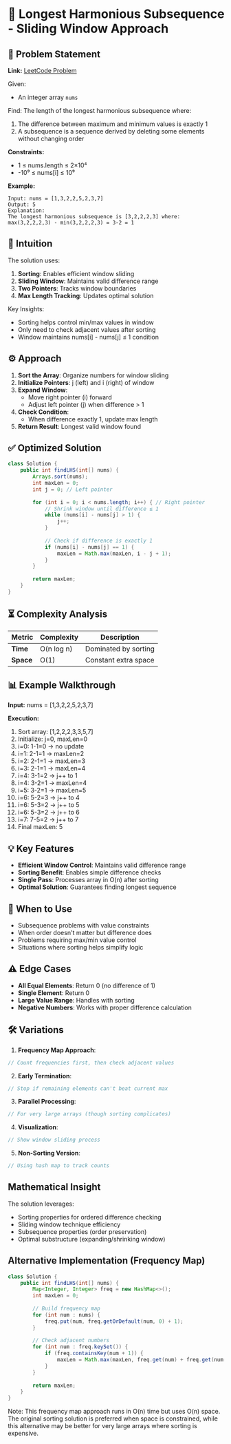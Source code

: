 # 🤝 Longest Harmonious Subsequence - Sliding Window Approach

## 📜 Problem Statement
**Link:** [LeetCode Problem](https://leetcode.com/problems/longest-harmonious-subsequence/description/?envType=daily-question&envId=2025-06-30)

Given:
- An integer array `nums`

Find:
The length of the longest harmonious subsequence where:
1. The difference between maximum and minimum values is exactly 1
2. A subsequence is a sequence derived by deleting some elements without changing order

**Constraints:**
- 1 ≤ nums.length ≤ 2×10⁴
- -10⁹ ≤ nums[i] ≤ 10⁹

**Example:**
```text
Input: nums = [1,3,2,2,5,2,3,7]
Output: 5
Explanation:
The longest harmonious subsequence is [3,2,2,2,3] where:
max(3,2,2,2,3) - min(3,2,2,2,3) = 3-2 = 1
```

## 🧠 Intuition
The solution uses:
1. **Sorting**: Enables efficient window sliding
2. **Sliding Window**: Maintains valid difference range
3. **Two Pointers**: Tracks window boundaries
4. **Max Length Tracking**: Updates optimal solution

Key Insights:
- Sorting helps control min/max values in window
- Only need to check adjacent values after sorting
- Window maintains nums[i] - nums[j] ≤ 1 condition

## ⚙️ Approach
1. **Sort the Array**: Organize numbers for window sliding
2. **Initialize Pointers**: j (left) and i (right) of window
3. **Expand Window**:
   - Move right pointer (i) forward
   - Adjust left pointer (j) when difference > 1
4. **Check Condition**:
   - When difference exactly 1, update max length
5. **Return Result**: Longest valid window found

## ✅ Optimized Solution
```java
class Solution {
    public int findLHS(int[] nums) {
        Arrays.sort(nums);
        int maxLen = 0;
        int j = 0; // Left pointer
        
        for (int i = 0; i < nums.length; i++) { // Right pointer
            // Shrink window until difference ≤ 1
            while (nums[i] - nums[j] > 1) {
                j++;
            }
            
            // Check if difference is exactly 1
            if (nums[i] - nums[j] == 1) {
                maxLen = Math.max(maxLen, i - j + 1);
            }
        }
        
        return maxLen;
    }
}
```

## ⏳ Complexity Analysis
| Metric          | Complexity | Description |
|-----------------|------------|-------------|
| **Time**        | O(n log n) | Dominated by sorting |
| **Space**       | O(1)       | Constant extra space |

## 📊 Example Walkthrough
**Input:** nums = [1,3,2,2,5,2,3,7]

**Execution:**
1. Sort array: [1,2,2,2,3,3,5,7]
2. Initialize: j=0, maxLen=0
3. i=0: 1-1=0 → no update
4. i=1: 2-1=1 → maxLen=2
5. i=2: 2-1=1 → maxLen=3
6. i=3: 2-1=1 → maxLen=4
7. i=4: 3-1=2 → j++ to 1
8. i=4: 3-2=1 → maxLen=4
9. i=5: 3-2=1 → maxLen=5
10. i=6: 5-2=3 → j++ to 4
11. i=6: 5-3=2 → j++ to 5
12. i=6: 5-3=2 → j++ to 6
13. i=7: 7-5=2 → j++ to 7
14. Final maxLen: 5

## 💡 Key Features
- **Efficient Window Control**: Maintains valid difference range
- **Sorting Benefit**: Enables simple difference checks
- **Single Pass**: Processes array in O(n) after sorting
- **Optimal Solution**: Guarantees finding longest sequence

## 🚀 When to Use
- Subsequence problems with value constraints
- When order doesn't matter but difference does
- Problems requiring max/min value control
- Situations where sorting helps simplify logic

## ⚠️ Edge Cases
- **All Equal Elements**: Return 0 (no difference of 1)
- **Single Element**: Return 0
- **Large Value Range**: Handles with sorting
- **Negative Numbers**: Works with proper difference calculation

## 🛠 Variations
1. **Frequency Map Approach**:
```java
// Count frequencies first, then check adjacent values
```

2. **Early Termination**:
```java
// Stop if remaining elements can't beat current max
```

3. **Parallel Processing**:
```java
// For very large arrays (though sorting complicates)
```

4. **Visualization**:
```java
// Show window sliding process
```

5. **Non-Sorting Version**:
```java
// Using hash map to track counts
```

## Mathematical Insight
The solution leverages:
- Sorting properties for ordered difference checking
- Sliding window technique efficiency
- Subsequence properties (order preservation)
- Optimal substructure (expanding/shrinking window)

## Alternative Implementation (Frequency Map)
```java
class Solution {
    public int findLHS(int[] nums) {
        Map<Integer, Integer> freq = new HashMap<>();
        int maxLen = 0;
        
        // Build frequency map
        for (int num : nums) {
            freq.put(num, freq.getOrDefault(num, 0) + 1);
        }
        
        // Check adjacent numbers
        for (int num : freq.keySet()) {
            if (freq.containsKey(num + 1)) {
                maxLen = Math.max(maxLen, freq.get(num) + freq.get(num + 1));
            }
        }
        
        return maxLen;
    }
}
```
Note: This frequency map approach runs in O(n) time but uses O(n) space. The original sorting solution is preferred when space is constrained, while this alternative may be better for very large arrays where sorting is expensive.